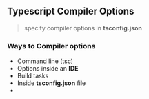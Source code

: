 ## Typescript Compiler Options

> specify compiler options in **tsconfig.json**

### Ways to Compiler options
 - Command line (tsc)
 - Options inside an **IDE**
 - Build tasks
 - Inside **tsconfig.json** file
 - 

